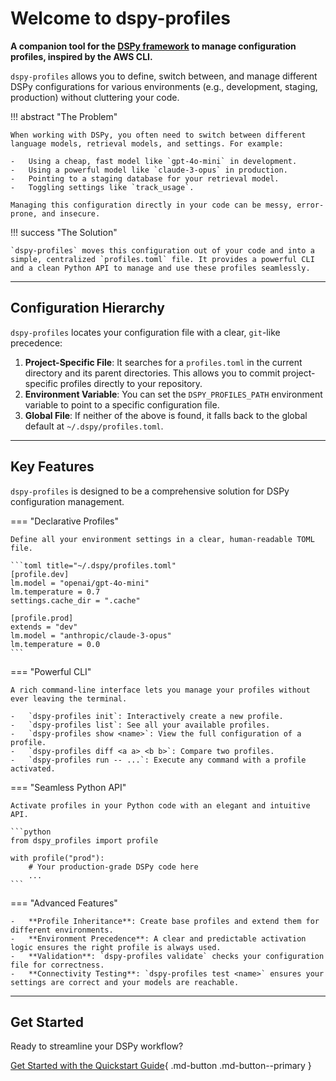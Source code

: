 # Welcome to dspy-profiles

**A companion tool for the [DSPy framework](https://github.com/stanfordnlp/dspy) to manage configuration profiles, inspired by the AWS CLI.**

`dspy-profiles` allows you to define, switch between, and manage different DSPy configurations for various environments (e.g., development, staging, production) without cluttering your code.

!!! abstract "The Problem"

    When working with DSPy, you often need to switch between different language models, retrieval models, and settings. For example:

    -   Using a cheap, fast model like `gpt-4o-mini` in development.
    -   Using a powerful model like `claude-3-opus` in production.
    -   Pointing to a staging database for your retrieval model.
    -   Toggling settings like `track_usage`.

    Managing this configuration directly in your code can be messy, error-prone, and insecure.

!!! success "The Solution"

    `dspy-profiles` moves this configuration out of your code and into a simple, centralized `profiles.toml` file. It provides a powerful CLI and a clean Python API to manage and use these profiles seamlessly.

---

## Configuration Hierarchy

`dspy-profiles` locates your configuration file with a clear, `git`-like precedence:

1.  **Project-Specific File**: It searches for a `profiles.toml` in the current directory and its parent directories. This allows you to commit project-specific profiles directly to your repository.
2.  **Environment Variable**: You can set the `DSPY_PROFILES_PATH` environment variable to point to a specific configuration file.
3.  **Global File**: If neither of the above is found, it falls back to the global default at `~/.dspy/profiles.toml`.

---

## Key Features

`dspy-profiles` is designed to be a comprehensive solution for DSPy configuration management.

=== "Declarative Profiles"

    Define all your environment settings in a clear, human-readable TOML file.

    ```toml title="~/.dspy/profiles.toml"
    [profile.dev]
    lm.model = "openai/gpt-4o-mini"
    lm.temperature = 0.7
    settings.cache_dir = ".cache"

    [profile.prod]
    extends = "dev"
    lm.model = "anthropic/claude-3-opus"
    lm.temperature = 0.0
    ```

=== "Powerful CLI"

    A rich command-line interface lets you manage your profiles without ever leaving the terminal.

    -   `dspy-profiles init`: Interactively create a new profile.
    -   `dspy-profiles list`: See all your available profiles.
    -   `dspy-profiles show <name>`: View the full configuration of a profile.
    -   `dspy-profiles diff <a a> <b b>`: Compare two profiles.
    -   `dspy-profiles run -- ...`: Execute any command with a profile activated.

=== "Seamless Python API"

    Activate profiles in your Python code with an elegant and intuitive API.

    ```python
    from dspy_profiles import profile

    with profile("prod"):
        # Your production-grade DSPy code here
        ...
    ```

=== "Advanced Features"

    -   **Profile Inheritance**: Create base profiles and extend them for different environments.
    -   **Environment Precedence**: A clear and predictable activation logic ensures the right profile is always used.
    -   **Validation**: `dspy-profiles validate` checks your configuration file for correctness.
    -   **Connectivity Testing**: `dspy-profiles test <name>` ensures your settings are correct and your models are reachable.

---

## Get Started

Ready to streamline your DSPy workflow?

[Get Started with the Quickstart Guide](quickstart.md){ .md-button .md-button--primary }
